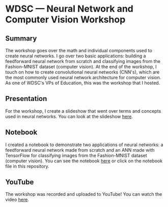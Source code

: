 # WDSC — Neural Network and Computer Vision Workshop

## Summary

The workshop goes over the math and individual components used to create neural networks. I go over two basic applications: building a feedforward neural network from scratch and classifying images from the Fashion-MNIST dataset (computer vision). At the end of the workshop, I touch on how to create convolutional neural networks (CNN's), which are the most commonly used neural network architecture for computer vision. As one of WDSC's VPs of Education, this was the workshop that I hosted.

## Presentation

For the workshop, I create a slideshow that went over terms and concepts used in neural networks. You can look at the slideshow [here](https://bit.ly/2U0U8Jr).

## Notebook

I created a notebook to demonstrate two applications of neural networks: a feedforward neural network made from scratch and an ANN made with TensorFlow for classifying images from the Fashion-MNIST dataset (computer vision). You can see the notebook [here](https://bit.ly/32pKlRJ) or click on the notebook file in this repository.

## YouTube

The workshop was recorded and uploaded to YouTube! You can watch the video [here](https://www.youtube.com/watch?v=Y_YsKhBooOc&ab_channel=UWaterlooDataScience).
